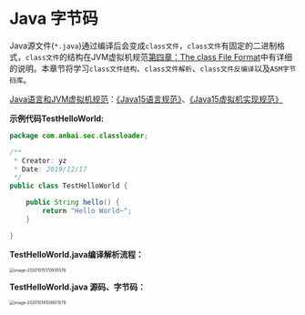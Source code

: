 # Java 字节码

Java源文件(`*.java`)通过编译后会变成`class文件`，`class文件`有固定的二进制格式，`class文件`的结构在JVM虚拟机规范[第四章：The class File Format](https://docs.oracle.com/javase/specs/jvms/se15/html/jvms-4.html)中有详细的说明。本章节将学习`class文件结构`、`class文件解析`、`class文件反编译`以及`ASM字节码库`。

[Java语言和JVM虚拟机规范](https://docs.oracle.com/javase/specs/)：[《Java15语言规范》](https://docs.oracle.com/javase/specs/jls/se15/jls15.pdf)、[《Java15虚拟机实现规范》](https://docs.oracle.com/javase/specs/jvms/se15/jvms15.pdf)

**示例代码TestHelloWorld:**

```java
package com.anbai.sec.classloader;

/**
 * Creator: yz
 * Date: 2019/12/17
 */
public class TestHelloWorld {

	public String hello() {
		return "Hello World~";
	}

}
```

**TestHelloWorld.java编译解析流程：**

<img src="https://javasec.oss-cn-hongkong.aliyuncs.com/images/image-20201015170935576.png" alt="image-20201015170935576" style="zoom:50%;" />

**TestHelloWorld.java 源码、字节码：**

<img src="https://javasec.oss-cn-hongkong.aliyuncs.com/images/image-20201014104801579.png" alt="image-20201014104801579" style="zoom:50%;" />

